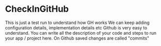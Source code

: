 # CheckInGitHub
This is just a test run to understand how GH works 
We can keep adding configuration details, implementation details etc Github is very easy to understand. You can write all the description of your code and steps to run your app / project here. On Github saved changes are called "commits"
